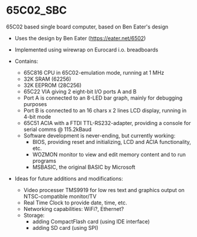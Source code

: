 # 65C02_SBC
65C02 based single board computer, based on Ben Eater's design 

- Uses the design by Ben Eater (https://eater.net/6502)
- Implemented using wirewrap on Eurocard i.o. breadboards
- Contains:
  - 65C816 CPU in 65C02-emulation mode, running at 1 MHz 
  - 32K SRAM (62256)
  - 32K EEPROM (28C256)
  - 65C22 VIA giving 2 eight-bit I/O ports A and B
  - Port A is connected to an 8-LED bar graph, mainly for debugging purposes
  - Port B is connected to an 16 chars x 2 lines LCD display, running in 4-bit mode
  - 65C51 ACIA with a FTDI TTL-RS232-adapter, providing a console for serial comms @ 115.2kBaud
  - Software development is never-ending, but currently working:
    - BIOS, providing reset and initializing, LCD and ACIA functionality, etc. 
    - WOZMON monitor to view and edit memory content and to run programs 
    - MSBASIC, the original BASIC by Microsoft
   
- Ideas for future additions and modifications:
  - Video processer TMS9919 for low res text and graphics output on NTSC-compatible monitor/TV
  - Real Time Clock to provide date, time, etc.
  - Networking capabilities: WiFi?, Ethernet?
  - Storage:
    - adding CompactFlash card (using IDE interface)
    - adding SD card (using SPI) 
